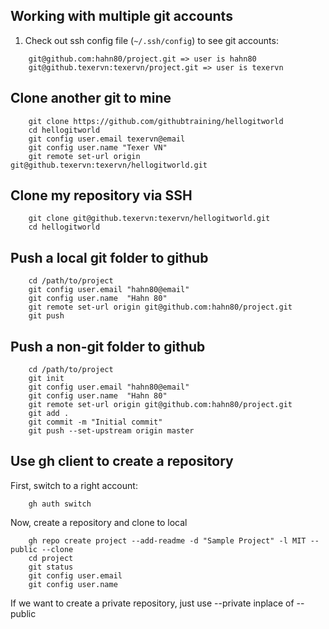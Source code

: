 
## Working with multiple git accounts

1. Check out ssh config file (`~/.ssh/config`) to see git accounts:

```shell
	git@github.com:hahn80/project.git => user is hahn80
	git@github.texervn:texervn/project.git => user is texervn
```

## Clone another git to mine

```shell
	git clone https://github.com/githubtraining/hellogitworld
	cd hellogitworld
	git config user.email texervn@email
	git config user.name "Texer VN"
	git remote set-url origin git@github.texervn:texervn/hellogitworld.git
```

## Clone my repository via SSH

```shell
	git clone git@github.texervn:texervn/hellogitworld.git
	cd hellogitworld
```


## Push a local git folder to github

```shell
	cd /path/to/project
	git config user.email "hahn80@email"
	git config user.name  "Hahn 80"
	git remote set-url origin git@github.com:hahn80/project.git
	git push
```

## Push a non-git folder to github

```shell
	cd /path/to/project
	git init
	git config user.email "hahn80@email"
	git config user.name  "Hahn 80"
	git remote set-url origin git@github.com:hahn80/project.git
	git add .
	git commit -m "Initial commit"
	git push --set-upstream origin master
```

## Use gh client to create a repository

First, switch to a right account:

```shell
	gh auth switch
```

Now, create a repository and clone to local

```shell
	gh repo create project --add-readme -d "Sample Project" -l MIT --public --clone
	cd project
	git status
	git config user.email
	git config user.name
```

If we want to create a private repository, just use --private inplace of --public
